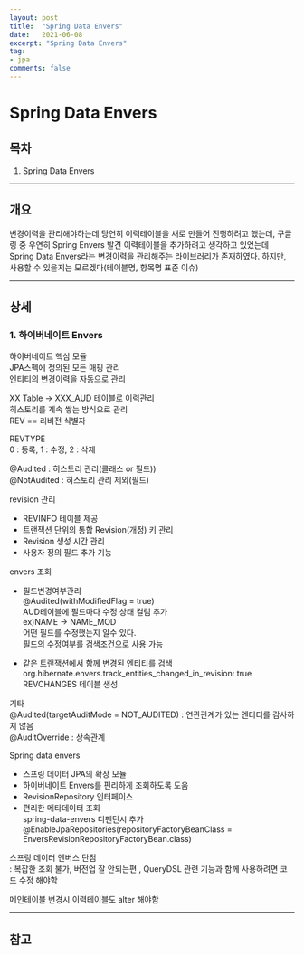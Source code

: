 ```yaml
---
layout: post
title:  "Spring Data Envers"
date:   2021-06-08
excerpt: "Spring Data Envers"
tag:
- jpa 
comments: false
---
```


# Spring Data Envers  

## 목차
1. Spring Data Envers


___

## __개요__

변경이력을 관리해야하는데 당연히 이력테이블을 새로 만들어 진행하려고 했는데,
구글링 중 우연히 Spring Envers 발견
이력테이블을 추가하려고 생각하고 있었는데 Spring Data Envers라는 변경이력을 관리해주는 라이브러리가 존재하였다.
하지만, 사용할 수 있을지는 모르겠다(테이블명, 항목명 표준 이슈)


___

## __상세__

### 1. 하이버네이트 Envers
하이버네이트 핵심 모듈  
JPA스펙에 정의된 모든 매핑 관리  
엔티티의 변경이력을 자동으로 관리  

XX Table -> XXX_AUD 테이블로 이력관리  
히스토리를 계속 쌓는 방식으로 관리  
REV == 리비전 식별자  

REVTYPE  
0 : 등록, 1 : 수정, 2 : 삭제  


@Audited : 히스토리 관리(클래스 or 필드))  
@NotAudited : 히스토리 관리 제외(필드)  

revision 관리  
- REVINFO 테이블 제공  
- 트랜잭션 단위의 통합 Revision(개정) 키 관리  
- Revision 생성 시간 관리  
- 사용자 정의 필드 추가 기능  

envers 조회  

- 필드변경여부관리  
@Audited(withModifiedFlag = true)  
AUD테이블에 필드마다 수정 상태 컬럼 추가  
ex)NAME -> NAME_MOD  
어떤 필드를 수정했는지 알수 있다.  
필드의 수정여부를 검색조건으로 사용 가능  

- 같은 트랜잭션에서 함께 변경된 엔티티를 검색  
  org.hibernate.envers.track_entities_changed_in_revision: true  
  REVCHANGES 테이블 생성  

기타  
@Audited(targetAuditMode = NOT_AUDITED) : 연관관계가 있는 엔티티를 감사하지 않음  
@AuditOverride : 상속관계  


Spring data envers  
- 스프링 데이터 JPA의 확장 모듈  
- 하이버네이트 Envers를 편리하게 조회하도록 도움  
- RevisionRepository 인터페이스  
- 편리한 메타데이터 조회  
spring-data-envers 디팬던시 추가  
@EnableJpaRepositories(repositoryFactoryBeanClass = EnversRevisionRepositoryFactoryBean.class)  

스프링 데이터 엔버스 단점  
: 복잡한 조회 불가, 버전업 잘 안되는편 , QueryDSL 관련 기능과 함께 사용하려면 코드 수정 해야함  

메인테이블 변경시 이력테이블도 alter 해야함  

___

## __참고__
